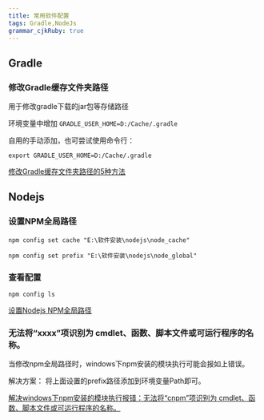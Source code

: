 ```yaml
---
title: 常用软件配置
tags: Gradle,NodeJs
grammar_cjkRuby: true
---
```

## Gradle

### 修改Gradle缓存文件夹路径

用于修改gradle下载的jar包等存储路径

环境变量中增加 ```GRADLE_USER_HOME=D:/Cache/.gradle```

自用的手动添加，也可尝试使用命令行：
```
export GRADLE_USER_HOME=D:/Cache/.gradle
```
[修改Gradle缓存文件夹路径的5种方法](https://blog.csdn.net/yanzi1225627/article/details/52024632)

## Nodejs 

### 设置NPM全局路径

```
npm config set cache "E:\软件安装\nodejs\node_cache"

npm config set prefix "E:\软件安装\nodejs\node_global"
```

### 查看配置
```
npm config ls
```
[设置Nodejs NPM全局路径](https://blog.csdn.net/carechere/article/details/51279789)

### 无法将“xxxx”项识别为 cmdlet、函数、脚本文件或可运行程序的名称。

当修改npm全局路径时，windows下npm安装的模块执行可能会报如上错误。

解决方案：
将上面设置的prefix路径添加到环境变量Path即可。

[解决windows下npm安装的模块执行报错：无法将“cnpm”项识别为 cmdlet、函数、脚本文件或可运行程序的名称。](https://blog.csdn.net/wenzongxian/article/details/79156114)